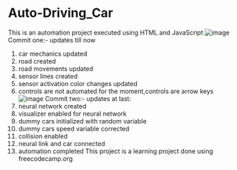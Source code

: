 # Auto-Driving_Car
This is an automation project executed using HTML and JavaScript
![image](https://user-images.githubusercontent.com/100307354/191329771-4303270a-ebc7-445a-8b80-d020f0882767.png)
Commit one:-
updates till now
1. car mechanics updated
2. road created
3. road movements updated 
4. sensor lines created
5. sensor activation color changes updated
6. controls are not automated for the moment,controls are arrow keys
![image](https://user-images.githubusercontent.com/100307354/191492890-367176d1-6b26-4e6e-880a-53642e530ced.png)
Commit two:-
updates at last:
1. neural network created
2. visualizer enabled for neural network
3. dummy cars initialized with random variable
4. dummy cars speed variable corrected
5. collision enabled 
6. neural link and car connected
7. automation completed 
This project is a learning project done using freecodecamp.org
